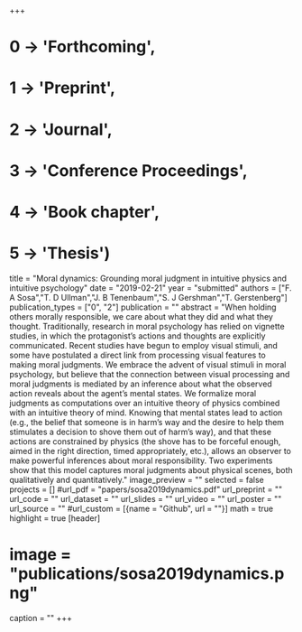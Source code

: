+++
# 0 -> 'Forthcoming',
# 1 -> 'Preprint',
# 2 -> 'Journal',
# 3 -> 'Conference Proceedings',
# 4 -> 'Book chapter',
# 5 -> 'Thesis')

title = "Moral dynamics: Grounding moral judgment in intuitive physics and intuitive psychology"
date = "2019-02-21"
year = "submitted"
authors = ["F. A Sosa","T. D Ullman","J. B Tenenbaum","S. J Gershman","T. Gerstenberg"]
publication_types = ["0", "2"]
publication = ""
abstract = "When holding others morally responsible, we care about what they did and what they thought. Traditionally, research in moral psychology has relied on vignette studies, in which the protagonist’s actions and thoughts are explicitly communicated. Recent studies have begun to employ visual stimuli, and some have postulated a direct link from processing visual features to making moral judgments. We embrace the advent of visual stimuli in moral psychology, but believe that the connection between visual processing and moral judgments is mediated by an inference about what the observed action reveals about the agent’s mental states. We formalize moral judgments as computations over an intuitive theory of physics combined with an intuitive theory of mind. Knowing that mental states lead to action (e.g., the belief that someone is in harm’s way and the desire to help them stimulates a decision to shove them out of harm’s way), and that these actions are constrained by physics (the shove has to be forceful enough, aimed in the right direction, timed appropriately, etc.), allows an observer to make powerful inferences about moral responsibility. Two experiments show that this model captures moral judgments about physical scenes, both qualitatively and quantitatively."
image_preview = ""
selected = false
projects = []
#url_pdf = "papers/sosa2019dynamics.pdf"
url_preprint = ""
url_code = ""
url_dataset = ""
url_slides = ""
url_video = ""
url_poster = ""
url_source = ""
#url_custom = [{name = "Github", url = ""}]
math = true
highlight = true
[header]
# image = "publications/sosa2019dynamics.png"
caption = ""
+++